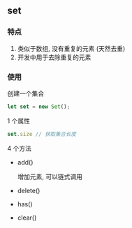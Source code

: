 ## set

### 特点

1. 类似于数组, 没有重复的元素 (天然去重)
2. 开发中用于去除重复的元素



### 使用

创建一个集合

```js
let set = new Set();
```



1 个属性

```js
set.size // 获取集合长度
```



4 个方法

+ add()

  增加元素, 可以链式调用

+ delete()

+ has()

+ clear()